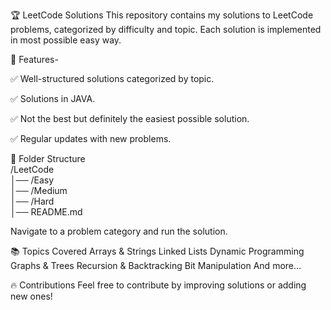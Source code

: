 🏆 LeetCode Solutions
This repository contains my solutions to LeetCode problems, categorized by difficulty and topic. Each solution is implemented in most possible easy way.

📌 Features-

✅ Well-structured solutions categorized by topic.

✅ Solutions in JAVA.

✅ Not the best but definitely the easiest possible solution.

✅ Regular updates with new problems.


📂 Folder Structure   
/LeetCode   
    │── /Easy  
    │── /Medium  
    │── /Hard  
    │── README.md 

Navigate to a problem category and run the solution.

📚 Topics Covered
Arrays & Strings
Linked Lists
Dynamic Programming
Graphs & Trees
Recursion & Backtracking
Bit Manipulation
And more...


🔥 Contributions
Feel free to contribute by improving solutions or adding new ones!
